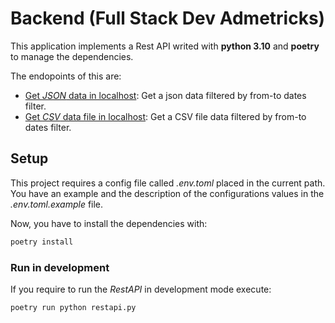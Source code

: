 # Backend (Full Stack Dev Admetricks)
This application implements a Rest API writed with **python 3.10** and **poetry** to manage the dependencies.

The endopoints of this are:
* [Get *JSON* data in localhost](http://localhost:5000): Get a json data filtered by from-to dates filter.
* [Get *CSV* data file in localhost](http://localhost:5000/document/): Get a CSV file data filtered by from-to dates filter.

## Setup
This project requires a config file called *.env.toml* placed in the current path. You have an example and the description of the configurations values in the *.env.toml.example* file.

Now, you have to install the dependencies with:
```sh
poetry install
```

### Run in development 
If you require to run the *RestAPI* in development mode execute:
```sh
poetry run python restapi.py
```
